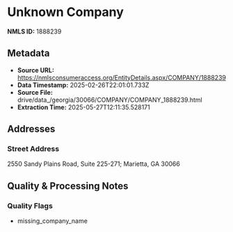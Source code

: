 # Unknown Company

**NMLS ID:** 1888239

## Metadata
- **Source URL:** https://nmlsconsumeraccess.org/EntityDetails.aspx/COMPANY/1888239
- **Data Timestamp:** 2025-02-26T22:01:01.733Z
- **Source File:** drive/data_/georgia/30066/COMPANY/COMPANY_1888239.html
- **Extraction Time:** 2025-05-27T12:11:35.528171

## Addresses
### Street Address
2550 Sandy Plains Road, Suite 225-271; Marietta, GA 30066

## Quality & Processing Notes
### Quality Flags
- missing_company_name
